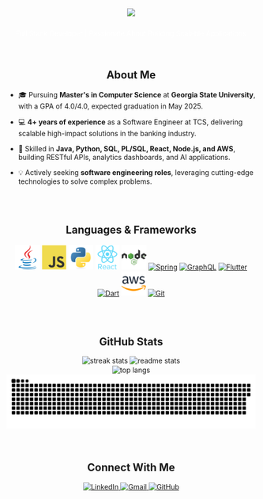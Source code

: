 <!-- ## Hi there 👋

**ashwani89n/ashwani89n** is a ✨ _special_ ✨ repository because its `README.md` (this file) appears on your GitHub profile.

Here are some ideas to get you started:

- 🔭 I’m currently working on ...
- 🌱 I’m currently learning ...
- 👯 I’m looking to collaborate on ...
- 🤔 I’m looking for help with ...
- 💬 Ask me about ...
- 📫 How to reach me: ...
- 😄 Pronouns: ...
- ⚡ Fun fact: ...
-->

<h1 align="center">
    <img src="https://readme-typing-svg.herokuapp.com/?font=Righteous&size=35&center=true&vCenter=true&width=1000&height=70&duration=4000&lines=Hi+There!+👋;+I'm+Ashwani+Balakrishnan+Neminimadathil;" />
</h1>
<div align="center" style="color: white;">Full Stack Developer | Passionate About Building Scalable Applications </div>
<br>
</br>

<h2 align="center">About Me</h2>

- 🎓 Pursuing **Master's in Computer Science** at **Georgia State University**, with a GPA of 4.0/4.0, expected graduation in May 2025.

- 💻 **4+ years of experience** as a Software Engineer at TCS, delivering scalable high-impact solutions in the banking industry.

- 🔧 Skilled in **Java, Python, SQL, PL/SQL, React, Node.js, and AWS**, building RESTful APIs, analytics dashboards, and AI applications.

- 💡 Actively seeking **software engineering roles**, leveraging cutting-edge technologies to solve complex problems.

<br/>
<br>

<h2 align="center">Languages &amp; Frameworks</h2>
<p align="center">
  <a href="https://www.java.com/" target="_blank"><img src="https://raw.githubusercontent.com/devicons/devicon/master/icons/java/java-original.svg" alt="Java" width="50" height="50"/></a>
  <a href="https://developer.mozilla.org/en-US/docs/Web/JavaScript" target="_blank"><img src="https://raw.githubusercontent.com/devicons/devicon/master/icons/javascript/javascript-original.svg" alt="JavaScript" width="50" height="50"/></a>
  <a href="https://www.python.org/" target="_blank"><img src="https://raw.githubusercontent.com/devicons/devicon/master/icons/python/python-original.svg" alt="Python" width="50" height="50"/></a>
  <a href="https://reactjs.org/" target="_blank"><img src="https://raw.githubusercontent.com/devicons/devicon/master/icons/react/react-original-wordmark.svg" alt="React" width="50" height="50"/></a>
  <a href="https://nodejs.org/" target="_blank"><img src="https://raw.githubusercontent.com/devicons/devicon/master/icons/nodejs/nodejs-original-wordmark.svg" alt="Node.js" width="50" height="50"/></a>
  <a href="https://spring.io/" target="_blank"><img src="https://www.vectorlogo.zone/logos/springio/springio-icon.svg" alt="Spring" width="50" height="50"/></a>
  <a href="https://graphql.org/" target="_blank"><img src="https://www.vectorlogo.zone/logos/graphql/graphql-icon.svg" alt="GraphQL" width="50" height="50"/></a>
  <a href="https://flutter.dev/" target="_blank"><img src="https://www.vectorlogo.zone/logos/flutterio/flutterio-icon.svg" alt="Flutter" width="50" height="50"/></a>
  <a href="https://dart.dev/" target="_blank"><img src="https://www.vectorlogo.zone/logos/dartlang/dartlang-icon.svg" alt="Dart" width="50" height="50"/></a>
  <a href="https://aws.amazon.com/" target="_blank"><img src="https://raw.githubusercontent.com/devicons/devicon/master/icons/amazonwebservices/amazonwebservices-original-wordmark.svg" alt="AWS" width="50" height="50"/></a>
  <a href="https://git-scm.com/" target="_blank"><img src="https://www.vectorlogo.zone/logos/git-scm/git-scm-icon.svg" alt="Git" width="50" height="50"/></a>
</p>
<br/>
<br>

<h2 align="center">GitHub Stats</h2>
<div align="center">  
 <img width="390" src="https://github-readme-streak-stats-salesp07.vercel.app?user=ashwani89n&theme=dark&border_radius=2&card_width=500" alt="streak stats"/>
  <img width="390" src="https://github-readme-stats-salesp07.vercel.app/api?username=ashwani89n&count_private=true&show_icons=true&theme=vision-friendly-dark&rank_icon=github&border_radius=10&card_width=500" alt="readme stats"/>
  <br/>
  <img width="325" align="center" src="https://github-readme-stats-salesp07.vercel.app/api/top-langs/?username=ashwani89n&hide=HTML&langs_count=8&layout=compact&theme=vision-friendly-dark&border_radius=10&size_weight=0.5&count_weight=0.5&exclude_repo=github-readme-stats" alt="top langs"/>
 <img alt="contributions" src="https://raw.githubusercontent.com/ashwani89n/ashwani89n/output/github-snake.svg" />
</div>

<br/>
<br>

<h2 align="center">Connect With Me</h2>
<p align="center">
  <a href="https://www.linkedin.com/in/ashwani-nbalakrishnan/" target="_blank">
    <img src="https://img.shields.io/badge/LinkedIn-0a77b6?style=for-the-badge&logo=linkedin&logoColor=white" alt="LinkedIn"/>
  </a>
  <a href="mailto:your.email@example.com" target="_blank">
    <img src="https://img.shields.io/badge/Gmail-D14836?style=for-the-badge&logo=gmail&logoColor=white" alt="Gmail"/>
  </a>
  <a href="https://github.com/ashwani89n" target="_blank">
    <img src="https://img.shields.io/badge/GitHub-181717?style=for-the-badge&logo=github&logoColor=white" alt="GitHub"/>
  </a>
</p>

<br/>
<br>

  


